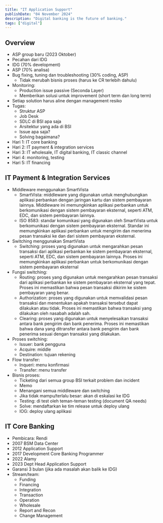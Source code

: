 ```yaml
---
title: "IT Application Support"
publishDate: "04 November 2024"
description: "Digital banking is the future of banking."
tags: ["digital"]
---
```


## Overview

- ASP group baru (2023 Oktober)
- Pecahan dari IDG
- IDG (70% development)
- ASP (70% analisa)
- Bug fixing, tuning dan troubleshooting (30% coding, ASP)
  - Tidak merubah bisnis proses (harus ke CR terlebih dahulu)
- Monitoring:
  - Production issue passive (Seconda Layer)
  - Memberikan solusi untuk improvement (short term dan long term)
- Setiap solution harus aline dengan management resiko
- Tugas:
  - Struktur ASP
  - Job Desk
  - SDLC di BSI apa saja
  - Arsitektur yang ada di BSI
  - Issue apa saja?
  - Solving bagaimana?
- Hari 1: IT core banking
- Hari 2: IT payment & integration services
- Hari 3: IT wholesale, IT digital banking, IT classic channel
- Hari 4: monitoring, testing
- Hari 5: IT financing

## IT Payment & Integration Services

- Middleware menggunakan SmartVista
  - SmartVista: middleware yang digunakan untuk menghubungkan aplikasi perbankan dengan jaringan kartu dan sistem pembayaran lainnya. Middleware ini memungkinkan aplikasi perbankan untuk berkomunikasi dengan sistem pembayaran eksternal, seperti ATM, EDC, dan sistem pembayaran lainnya.
  - ISO 8583: standar komunikasi yang digunakan oleh SmartVista untuk berkomunikasi dengan sistem pembayaran eksternal. Standar ini memungkinkan aplikasi perbankan untuk mengirim dan menerima pesan transaksi ke dan dari sistem pembayaran eksternal.
- Switching menggunakan SmartVista
  - Switching: proses yang digunakan untuk mengarahkan pesan transaksi dari aplikasi perbankan ke sistem pembayaran eksternal, seperti ATM, EDC, dan sistem pembayaran lainnya. Proses ini memungkinkan aplikasi perbankan untuk berkomunikasi dengan sistem pembayaran eksternal
- Fungsi switching:
  - Routing: proses yang digunakan untuk mengarahkan pesan transaksi dari aplikasi perbankan ke sistem pembayaran eksternal yang tepat. Proses ini memastikan bahwa pesan transaksi dikirim ke sistem pembayaran yang benar.
  - Authorization: proses yang digunakan untuk memvalidasi pesan transaksi dan menentukan apakah transaksi tersebut dapat dilakukan atau tidak. Proses ini memastikan bahwa transaksi yang dilakukan oleh nasabah adalah sah.
  - Clearing: proses yang digunakan untuk menyelesaikan transaksi antara bank pengirim dan bank penerima. Proses ini memastikan bahwa dana yang ditransfer antara bank pengirim dan bank penerima sesuai dengan transaksi yang dilakukan.
- Proses switching:
  - Issuer: bank pengguna
  - Acquire: middle
  - Destination: tujuan rekening
- Flow transfer:
  - Inqueri: menu konfirmasi
  - Transfer: menu transfer
- Bisnis proses:
  - Ticketing dari semua group BSI terkait problem dan incident
  - Memo
  - Menangani semua middleware dan switching
  - Jika tidak mampu/terlalu besar: akan di eskalasi ke IDG
  - Testing: di test oleh teman-teman testing (document QA needs)
  - Solve: mendaftarkan ke tim release untuk deploy ulang
  - IOG: deploy ulang aplikasi

## IT Core Banking

- Pembicara: Rendi
- 2007 BSM Data Center
- 2012 Application Support
- 2017 Development Core Banking Programmer
- 2022 Alamy
- 2023 Dept Head Application Support
- Garansi 3 bulan (jika ada masalah akan balik ke IDG)
- Stream/team:
  - Funding
  - Financing
  - Integration
  - Transaction
  - Operation
  - Wholesale
  - Report and Recon
  - Change Management